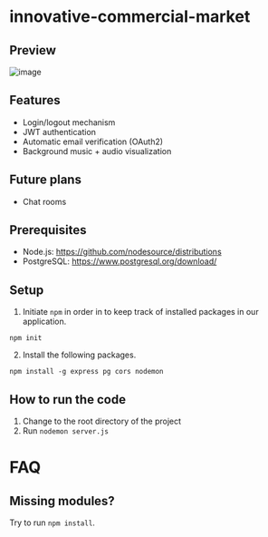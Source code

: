 # innovative-commercial-market

## Preview

![image](https://github.com/Kollektives-Plagiieren/innovative-commercial-market/assets/58821481/e7990873-2dde-4cb2-b6fe-736b47ac4d93)


## Features

* Login/logout mechanism
* JWT authentication
* Automatic email verification (OAuth2)
* Background music + audio visualization

## Future plans

* Chat rooms

## Prerequisites

* Node.js: https://github.com/nodesource/distributions
* PostgreSQL: https://www.postgresql.org/download/

## Setup

1. Initiate `npm` in order in to keep track of installed packages in our application.

```
npm init
```

2. Install the following packages.

```
npm install -g express pg cors nodemon
```

## How to run the code

1. Change to the root directory of the project
2. Run `nodemon server.js`


# FAQ

## Missing modules?

Try to run `npm install`.
